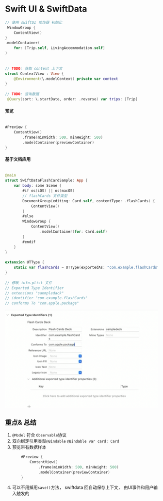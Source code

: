 
# Swift UI & SwiftData 


```swift 
// 使用 swiftUI 修饰器 初始化
 WindowGroup {
    ContentView()
}
.modelContainer(
    for: [Trip.self, LivingAccommodation.self]
)


// TODO: 获取 context 上下文
struct ContextView : View {
    @Environment(\.modelContext) private var context
}

// TODO: 查询数据
 @Query(sort: \.startDate, order: .reverse) var trips: [Trip]


```

#### 预览 
```swift 

#Preview {
    ContentView()
        .frame(minWidth: 500, minHeight: 500)
        .modelContainer(previewContainer)
}
```



#### 基于文档应用 
```swift 

@main
struct SwiftDataFlashCardSample: App {
    var body: some Scene {
        #if os(iOS) || os(macOS)
        // flashCards 文件类型
        DocumentGroup(editing: Card.self, contentType: .flashCards) {
            ContentView()
        }
        #else
        WindowGroup {
            ContentView()
                .modelContainer(for: Card.self)
        }
        #endif
    }
}

extension UTType {
    static var flashCards = UTType(exportedAs: "com.example.flashCards")
}

// 修改 info.plist 文件 
// Exported Type Identifier 
// extensions "sanmpledack"
// identifier "com.example.flashCards"
// conforms To "com.apple.package"
```

![图 1](../../../images/e418bc2e2a19611384b8eda3c92b64d41c723be00d17df5d0f69e4fbf7326b79.png)  



## 重点& 总结 
1. `@Model` 符合 `Observable`协议  
2. 双向绑定引用类型`@Bindable` 
    `@Bindable var card: Card`  
3. 预览带有数据样本 
    ```swift 
        #Preview {
            ContentView()
                .frame(minWidth: 500, minHeight: 500)
                .modelContainer(previewContainer)
        }
    ```
4. 可以不用掉用`save()`方法， swiftdata 回自动保存上下文， 由UI事件和用户输入触发的  
